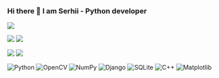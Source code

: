 ### Hi there 👋 I am Serhii - Python developer

![](https://github-profile-summary-cards.vercel.app/api/cards/profile-details?username=pinkozz&theme=solarized_dark)

![](https://github-profile-summary-cards.vercel.app/api/cards/most-commit-language?username=pinkozz&theme=solarized_dark)
![](https://github-profile-summary-cards.vercel.app/api/cards/repos-per-language?username=pinkozz&theme=solarized_dark)

![](https://github-profile-summary-cards.vercel.app/api/cards/stats?username=pinkozz&theme=solarized_dark)
![](https://github-profile-summary-cards.vercel.app/api/cards/productive-time?username=pinkozz&theme=solarized_dark)

![Python](https://img.shields.io/badge/python-3670A0?style=for-the-badge&logo=python&logoColor=ffdd54)
![OpenCV](https://img.shields.io/badge/opencv-%23white.svg?style=for-the-badge&logo=opencv&logoColor=white)
![NumPy](https://img.shields.io/badge/numpy-%23013243.svg?style=for-the-badge&logo=numpy&logoColor=white)
![Django](https://img.shields.io/badge/django-%23092E20.svg?style=for-the-badge&logo=django&logoColor=white)
![SQLite](https://img.shields.io/badge/sqlite-%2307405e.svg?style=for-the-badge&logo=sqlite&logoColor=white)
![C++](https://img.shields.io/badge/c++-%2300599C.svg?style=for-the-badge&logo=c%2B%2B&logoColor=white)
![Matplotlib](https://img.shields.io/badge/Matplotlib-%23ffffff.svg?style=for-the-badge&logo=Matplotlib&logoColor=black)
